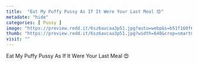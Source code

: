 ```yaml
---
title:  "Eat My Puffy Pussy As If It Were Your Last Meal 😍"
metadate: "hide"
categories: [ Pussy ]
image: "https://preview.redd.it/6sz6avcaa3p51.jpg?auto=webp&s=b51f160f6ef7da089cf8a9699769a60a251e32d9"
thumb: "https://preview.redd.it/6sz6avcaa3p51.jpg?width=640&crop=smart&auto=webp&s=7d98942bacf9b6821597ea4597db90b7f3be2e70"
visit: ""
---
```

Eat My Puffy Pussy As If It Were Your Last Meal 😍

